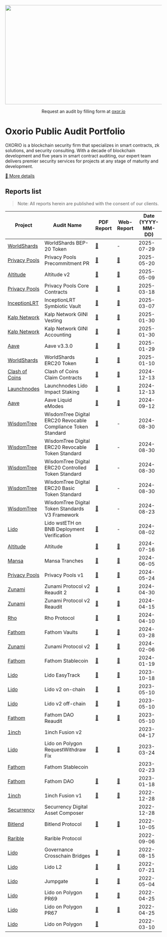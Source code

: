 <p align="center">
  <img width="640" height="320" src="./oxorio.jpg">
</p>

<p align="center">
 Request an audit by filling form at <a href="https://oxor.io/">oxor.io</a>
</p>

# Oxorio Public Audit Portfolio
OXORIO is a blockchain security firm that specializes in smart contracts, zk solutions, and security consulting. With a decade of blockchain development and five years in smart contract auditing, our expert team delivers premier security services for projects at any stage of maturity and development.

[📑 More details](./oxorio.pdf)

## Reports list
> Note: All reports herein are published with the consent of our clients.

| Project | Audit Name | PDF Report | Web-Report | Date (YYYY-MM-DD) |
|---|---|---|---|---|
| [WorldShards](https://www.worldshards.online/) | WorldShards BEP-20 Token | [📄](https://oxor-io.github.io/public_audits/WorldShards/Worldshards-BEP-20-Token-Scope-Review-Report-29-07-2025.pdf "Read audit report") | - | 2025-07-29 |
| [Privacy Pools](https://privacypools.com/) | Privacy Pools Precommitment PR | [📄](https://oxor-io.github.io/public_audits/Privacy%20Pools/Privacy%20Pools%20Precommitment%20PR%20Audit%20Report.pdf "Read audit report") | [📑](https://audits.oxor.io/reports/-OQhtWGt42M8dkFurOk0 "Read web report") | 2025-05-20 |
| [Altitude](https://www.altitude.fi/) | Altitude v2 | [📄](https://oxor-io.github.io/public_audits/Altitude/Altitude-v2-Audit-Report.pdf "Read audit report") | [📑](https://audits.oxor.io/reports/-OQmJ27gWTLafwDo27ht "Read web report") | 2025-05-09 |
| [Privacy Pools](https://privacypools.com/) | Privacy Pools Core Contracts | [📄](https://oxor-io.github.io/public_audits/Privacy%20Pools/Privacy%20Pools%20Core%20Audit%20Report.pdf "Read audit report") | [📑](https://audits.oxor.io/reports/-OLYfcMM9ZqBdtv6V176 "Read web report") | 2025-03-18 |
| [InceptionLRT](https://www.inceptionlrt.com/) | InceptionLRT Symbiotic Vault | [📄](https://oxor-io.github.io/public_audits/InceptionLRT/InceptionLRT-Audit-Report.pdf "Read audit report") | [📑](https://audits.oxor.io/reports/-OIPaLjoSHVw25rYgJCS "Read web report") | 2025-03-07 |
| [Kalp Network](https://www.kalp.network/) | Kalp Network GINI Vesting | [📄](https://oxor-io.github.io/public_audits/Kalp%20Network/Kalp-GINI-Vesting-Report.pdf "Read audit report") | [📑](https://audits.oxor.io/reports/-OHqc5NEhcqr8ntBT2fY "Read web report") | 2025-01-30 |
| [Kalp Network](https://www.kalp.network/) | Kalp Network GINI Accounting | [📄](https://oxor-io.github.io/public_audits/Kalp%20Network/Kalp-GINI-Accounting-Report.pdf "Read audit report") | [📑](https://audits.oxor.io/reports/-OHNHmGM462jdFQ4ZrdY "Read web report") | 2025-01-30 |
| [Aave](https://aave.com/) | Aave v3.3.0 | [📄](https://oxor-io.github.io/public_audits/Aave/Aave-v3.3.0-Audit-Report.pdf "Read audit report") | [📑](https://audits.oxor.io/reports/-OHmK75Ue23oZhxpjbLK "Read web report") | 2025-01-29 |
| [WorldShards](https://www.worldshards.online/) | WorldShards ERC20 Token | [📄](https://oxor-io.github.io/public_audits/WorldShards/WorldShards%20ERC20%20Token%20Report.pdf "Read audit report") | [📑](https://audits.oxor.io/reports/-OGEfy8PqHlFz1OxYMvs "Read web report") | 2025-01-10 |
| [Clash of Coins](https://clashofcoins.com/) | Clash of Coins Claim Contracts | [📄](https://oxor-io.github.io/public_audits/Clash%20of%20Coins/Clash-of-Coins-Report.pdf "Read audit report") | [📑](https://audits.oxor.io/reports/-OExMigEvyKs1s_mD1cZ "Read web report") | 2024-12-13 |
| [Launchnodes](https://www.launchnodes.com/) | Launchnodes Lido Impact Staking | [📄](https://oxor-io.github.io/public_audits/Launchnodes/Launchnodes-Lido-Impact-Staking-Audit-Report.pdf "Read audit report") | [📑](https://audits.oxor.io/reports/-OE-PZCpBPGN6R6blvjK "Read web report") | 2024-12-13 |
| [Aave](https://aave.com/) | Aave Liquid eModes | [📄](https://oxor-io.github.io/public_audits/Aave/Aave-Liquid-eModes-Audit-Report.pdf "Read audit report") | [📑](https://audits.oxor.io/reports/-O6WGXtlLACDvSBt4FqI "Read web report") | 2024-09-12 |
| [WisdomTree](https://www.wisdomtree.com/) | WisdomTree Digital ERC20 Revocable Compliance Token Standard | [📄](https://oxor-io.github.io/public_audits/WisdomTree/WisdomTree-ERC20RevocableComplianceStandard-Report-Annex.pdf "Read audit report") | - | 2024-08-30 |
| [WisdomTree](https://www.wisdomtree.com/) | WisdomTree Digital ERC20 Revocable Token Standard | [📄](https://oxor-io.github.io/public_audits/WisdomTree/WisdomTree-ERC20RevocableStandard-Report-Annex.pdf "Read audit report") | - | 2024-08-30 |
| [WisdomTree](https://www.wisdomtree.com/) | WisdomTree Digital ERC20 Controlled Token Standard | [📄](https://oxor-io.github.io/public_audits/WisdomTree/WisdomTree-ERC20ControlledStandard-Report-Annex.pdf "Read audit report") | - | 2024-08-30 |
| [WisdomTree](https://www.wisdomtree.com/) | WisdomTree Digital ERC20 Basic Token Standard | [📄](https://oxor-io.github.io/public_audits/WisdomTree/WisdomTree-ERC20BasicStandard-Report-Annex.pdf "Read audit report") | - | 2024-08-30 |
| [WisdomTree](https://www.wisdomtree.com/) | WisdomTree Digital Token Standards V3 Framework | [📄](https://oxor-io.github.io/public_audits/WisdomTree/WisdomTree-TokenStandards-Report.pdf "Read audit report") | - | 2024-08-23 |
| [Lido](https://lido.fi/) | Lido wstETH on BNB Deployment Verification | [📄](https://oxor-io.github.io/public_audits/Lido/Lido-wstETH-on-BNB-Deployment-Verification-Report.pdf "Read verification report") | - | 2024-08-02 |
| [Altitude](https://www.altitude.fi/) | Altitude | [📄](https://oxor-io.github.io/public_audits/Altitude/Altitude-Audit-Report.pdf "Read audit report") | [📑](https://audits.oxor.io/reports/-NyLRjvExvEID3OzFXtL "Read web report") | 2024-07-16 |
| [Mansa](https://www.mansafinance.co/) | Mansa Tranches | [📄](https://oxor-io.github.io/public_audits/Mansa/Mansa%20Tranches%20Audit%20Report.pdf "Read audit report") | [📑](https://audits.oxor.io/reports/-NzCdnl6nCdYV10H36ym "Read web report") | 2024-06-05 |
| [Privacy Pools](https://privacypools.com/) | Privacy Pools v1 | [📄](https://oxor-io.github.io/public_audits/Privacy%20Pools/Privacy%20Pools%20v1%20Audit%20Report.pdf "Read audit report") | [📑](https://audits.oxor.io/reports/-NwoBcrT4pbMRmTwaCyf "Read web report") | 2024-05-24 |
| [Zunami](https://www.zunami.io/) | Zunami Protocol v2 Reaudit 2 | [📄](https://oxor-io.github.io/public_audits/Zunami/Zunami%20Protocol%20v2%20Reaudit%202%20Report.pdf "Read audit report") | [📑](https://audits.oxor.io/reports/-Nwds4RobEthWN4FUR3L "Read web report") | 2024-04-30 |
| [Zunami](https://www.zunami.io/) | Zunami Protocol v2 Reaudit | [📄](https://oxor-io.github.io/public_audits/Zunami/Zunami%20Protocol%20v2%20Reaudit%20Report.pdf "Read audit report") | [📑](https://audits.oxor.io/reports/-NvXHALIT8IO_MRdPQNF "Read web report") | 2024-04-15 |
| [Rho](https://www.rho.trading/) | Rho Protocol | [📄](https://oxor-io.github.io/public_audits/Rho/Rho%20Protocol%20Audit%20Report.pdf "Read audit report") | [📑](https://audits.oxor.io/reports/-NsF0vIwYyzQJhrgL2nf "Read web report") | 2024-04-10 |
| [Fathom](https://fathom.fi/) | Fathom Vaults | [📄](https://oxor-io.github.io/public_audits/Fathom/Fathom%20Vaults%20Audit%20Report.pdf "Read audit report") | [📑](https://audits.oxor.io/reports/-NtunDi5rPyQnKpT6XRb "Read web report") | 2024-03-28 |
| [Zunami](https://www.zunami.io/) | Zunami Protocol v2 | [📄](https://oxor-io.github.io/public_audits/Zunami/Zunami%20Protocol%20v2%20Audit%20Report.pdf "Read audit report") | [📑](https://audits.oxor.io/reports/-NpyX0pQGzgLJqd-gSc2 "Read web report") | 2024-02-06 |
| [Fathom](https://fathom.fi/) | Fathom Stablecoin | [📄](https://oxor-io.github.io/public_audits/Fathom/Fathom%20Stablecoin%20Audit%20Report.pdf "Read audit report") | [📑](https://audits.oxor.io/reports/-Ntzvo0Tum3zOymAJXQ7 "Read web report") | 2024-01-19 |
| [Lido](https://lido.fi/) | Lido EasyTrack | [📄](https://oxor-io.github.io/public_audits/Lido/Lido%20Easytrack%20Audit%20Report.pdf "Read audit report") | [📑](https://audits.oxor.io/reports/-Ni0CDaFX7Bi16v7UGo_ "Read web report") | 2023-10-18 |
| [Lido](https://lido.fi/) | Lido v2 on-chain | [📄](https://oxor-io.github.io/public_audits/Lido/Lido%20v2%20on-chain%20Audit%20Report.pdf "Read audit report") | [📑](https://audits.oxor.io/reports/-N_rKiHMrKQv7ILXUoML "Read web report") | 2023-05-10 |
| [Lido](https://lido.fi/) | Lido v2 off-chain | [📄](https://oxor-io.github.io/public_audits/Lido/Lido%20v2%20off-chain%20Audit%20Report.pdf "Read audit report") | [📑](https://audits.oxor.io/reports/-NaMQzF2U-4vp24DOJ7R "Read web report") | 2023-05-10 |
| [Fathom](https://fathom.fi/) | Fathom DAO Reaudit | [📄](https://oxor-io.github.io/public_audits/Fathom/Fathom%20DAO%20Reaudit%20Report.pdf "Read audit report") | [📑](https://audits.oxor.io/reports/-Nakz-u930WdgP82CZu2 "Read web report") | 2023-05-10 |
| [1inch](https://1inch.io/) | 1inch Fusion v2 | | | 2023-04-17 |
| [Lido](https://lido.fi/) | Lido on Polygon RequestWithdraw Fix | [📄](https://oxor-io.github.io/public_audits/Lido/Lido%20on%20Polygon%20RequestWithdraw%20Fix%20Audit%20Report.pdf "Read audit report") | [📑](https://audits.oxor.io/reports/-NakzTXP4P5gDSch1GiQ "Read web report") | 2023-03-24 |
| [Fathom](https://fathom.fi/) | Fathom Stablecoin | | | 2023-02-23 |
| [Fathom](https://fathom.fi/) | Fathom DAO | [📄](https://oxor-io.github.io/public_audits/Fathom/Fathom%20DAO%20Audit%20Report.pdf "Read audit report") | [📑](https://audits.oxor.io/reports/-Nakz-u930WdgP82CZu2 "Read web report") | 2023-01-18 |
| [1inch](https://1inch.io/) | 1inch Fusion v1 | [📄](https://oxor-io.github.io/public_audits/1inch/1inch%20Fusion%20mode%20v1%20Audit%20Report.pdf "Read audit report") | [📑](https://audits.oxor.io/reports/-Nal2wu48CmIgukjmUwI "Read web report") | 2022-12-28 |
| [Securrency](https://securrency.com/) | Securrency Digital Asset Composer | | | 2022-12-28 |
| [Bitlend](https://bitlend.fi/) | Bitlend Protocol | [📄](https://oxor-io.github.io/public_audits/Bitlend/Bitlend%20Audit%20Report.pdf "Read audit report") | [📑](https://audits.oxor.io/reports/-Nal4Ef2_4806CwGjd84 "Read web report") | 2022-10-05 |
| [Rarible](https://rarible.com/) | Rarible Protocol | | | 2022-09-06 |
| [Lido](https://lido.fi/) | Governance Crosschain Bridges | [📄](https://oxor-io.github.io/public_audits/Lido/Lido%20Governance%20Crosschain%20Bridges%20Audit%20Report.pdf "Read audit report") | [📑](https://audits.oxor.io/reports/-NapPvPtIxs_kd6q8aEq "Read web report") | 2022-08-15 |
| [Lido](https://lido.fi/) | Lido L2 | [📄](https://oxor-io.github.io/public_audits/Lido/Lido%20L2%20Audit%20Report.pdf "Read audit report") | [📑](https://audits.oxor.io/reports/-NapZrjJ18Wu4YXijRmz "Read web report") | 2022-07-21 |
| [Lido](https://lido.fi/) | Jumpgate | [📄](https://oxor-io.github.io/public_audits/Lido/Lido%20Jumpgate%20Audit%20Report.pdf "Read audit report") | [📑](https://audits.oxor.io/reports/-Nap_atSbm-LutqP8TRZ "Read web report") | 2022-05-04 |
| [Lido](https://lido.fi/) | Lido on Polygon PR69 | [📄](https://oxor-io.github.io/public_audits/Lido/Lido%20on%20Polygon%20PR69%20Audit%20Report.pdf "Read audit report") | [📑](https://audits.oxor.io/reports/-NapaqA4HTV5Kut_dqZS "Read web report") | 2022-04-25 |
| [Lido](https://lido.fi/) | Lido on Polygon PR67 | [📄](https://oxor-io.github.io/public_audits/Lido/Lido%20on%20Polygon%20PR67%20Audit%20Report.pdf "Read audit report") | [📑](https://audits.oxor.io/reports/-Napxdo4VHsuWTQPyw87 "Read web report") | 2022-04-25 |
| [Lido](https://lido.fi/) | Lido on Polygon | [📄](https://oxor-io.github.io/public_audits/Lido/Lido%20on%20Polygon%20Audit%20Report.pdf "Read audit report") | | 2022-03-10 |
